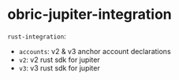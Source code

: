 # obric-jupiter-integration

`rust-integration`:
- `accounts`: v2 & v3 anchor account declarations
- `v2`: v2 rust sdk for jupiter
- `v3`: v3 rust sdk for jupiter
